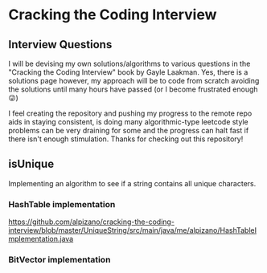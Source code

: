 # Cracking the Coding Interview
## Interview Questions
I will be devising my own solutions/algorithms to various questions in the "Cracking the Coding Interview" book by Gayle Laakman. Yes, there is a solutions page however, my approach will be to code from scratch avoiding the solutions until many hours have passed (or I become frustrated enough :stuck_out_tongue_winking_eye:)

I feel creating the repository and pushing my progress to the remote repo aids in staying consistent, is doing many algorithmic-type leetcode style problems can be very draining for some and the progress can halt fast if there isn't enough stimulation. Thanks for checking out this repository!

## isUnique
Implementing an algorithm to see if a string contains all unique characters.
### HashTable implementation
https://github.com/alpizano/cracking-the-coding-interview/blob/master/UniqueString/src/main/java/me/alpizano/HashTableImplementation.java

### BitVector implementation
